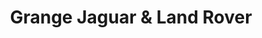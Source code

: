 ---
title: "Grange Jaguar & Land Rover"
url: /hatfield/grange-jaguar-und-land-rover/
shop: Autohaus
---